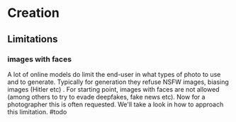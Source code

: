 # Creation

## Limitations

### images with faces
A lot of online models do limit the end-user in what types of photo to use and to generate. Typically for generation they refuse NSFW images, biasing images (Hitler etc) .
For starting point, images with faces are not allowed (among others to try to evade deepfakes, fake news etc). Now for a photographer this is often requested. We'll take a look in how to approach this limitation. #todo